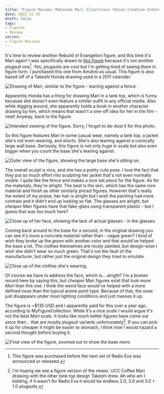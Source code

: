 ```yaml
---
title: "Figure Review: Makinami Mari Illustrious (Union Creative International Ltd)"
date: 2022-12-16
draft: false
tags:
- Figures
- Review
series:
- Figure Reviews
---
```


It's time to review another Rebuild of Evangelion figure, and this time it's Mari again! I was specifically drawn to [this figure](https://myfigurecollection.net/item/1090742) because it's not another plugsuit one[^1]. Yes, plugsuits are cool but I'm getting tired of seeing them in figure form. I purchased this one from AmiAmi as usual. This figure is also based off of a Takeshi Honda drawing used in a 2011 calendar:

![Drawing of Mari, similiar to the figure - leaning against a fence.](2657705.webp)

Apparently Honda has a thing for drawing Mari in a tank top, which is funny because she doesn't even feature a similar outfit in any official media. Also while digging around, she apparently holds a book in another character drawing by him, which means that wasn't a one-off idea for her in the film - neat! Anyway, back to the figure:

![Intended viewing of the figure. Sorry, I forgot to de-dust it for this photo.](20221216_0072_02.webp)

So this figure features Mari in some casual wear, namely a tank top, a jacket she's not even wearing, and shorts. She's also leaning against a comically large wall base. Seriously, this figure is not only _huge_ in scale but also even bigger when you count the base she's leaning against.

![Outer view of the figure, showing the large base she's sitting on.](20221216_0082.webp)

The overall sculpt is nice, and she has a pretty cute pose. I love the fact that they put so much effort into sculpting her jacket that's not even normally visible. I quite like the fence and makes a nice set piece for the figure. As for the materials, they're _alright_. The best is the skin, which has the same nice material and finish as other similarly priced figures. However that's really the extent of my praise, her hair is alright but I wish the painting had more contrast and it didn't end up looking so flat. The glasses are alright, but _cheaper_ Mari figures have that fake-glass using transparent plastic - but I guess that was too much here?

![Close up of her face, showing the lack of actual glasses - in the glasses.](20221216_0077.webp)

Coming back around to the base for a second, in the original drawing you can see it's more a concrete material rather than - vague green? I kind of wish they broke up the _green_ with another color and that would've helped the base a lot. The clothes themselves are nicely painted, but design-wise I wish she didn't wear so much green. That's not the fault of the manufacturer, but rather just the original design they tried to emulate.

![Close up of the clothes she's wearing.](20221216_0074.webp)

Of course we have to address the face, which is... alright? I'm a broken record here by saying this, but _cheaper_ Mari figures exist that look more _Mari_ than this one. I think the weird face would've helped with a more defined nose than the typical anime point type. Because of that, the nose just disappears under most lighting conditions and just messes it up.

The figure is ~$135 USD and I apparently paid for this over a year ago, according to MyFigureCollection. While it's a nice _scale_ I would argue it's not the best _Mari scale_. It looks like much better figures have come out since then... that are mostly plugsuit variants unfortunately[^2]. If you can pick it up for cheaper it might be easier to stomach, I think now I would hazard a second thought before buying it.

![Final view of the figure, zoomed out to show the base more.](20221216_0083.webp)

[^1]: This figure was purchased before the next set of Radio Eva was announced or released.
[^2]: I'm hoping we see a figure version of the newer, UCC Coffee Mari drawing with the other tank top design Takeshi drew. Ah who am I kidding, if it wasn't for Radio Eva it would be endless 2.0, 3.0 and 3.0 + 1.0 plugsuits.
